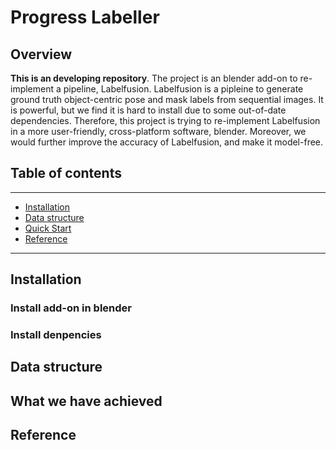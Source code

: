 # Progress Labeller

## Overview

**This is an developing repository**. The project is an blender add-on to re-implement a pipeline, Labelfusion. Labelfusion is a pipleine to generate ground truth object-centric pose and mask labels from sequential images. It is powerful, but we find it is hard to install due to some out-of-date dependencies. Therefore, this project is trying to re-implement Labelfusion in a more user-friendly, cross-platform software, blender. Moreover, we would further improve the accuracy of Labelfusion, and make it model-free.

## Table of contents
-----
  * [Installation](#installation)
  * [Data structure](#data-structure)
  * [Quick Start](#what-we-have-achieved)
  * [Reference](#reference)
------

## Installation

### Install add-on in blender

### Install denpencies

## Data structure

## What we have achieved

## Reference
